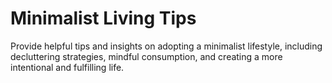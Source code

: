 # Minimalist Living Tips

Provide helpful tips and insights on adopting a minimalist lifestyle, including decluttering strategies, mindful consumption, and creating a more intentional and fulfilling life.